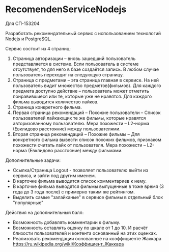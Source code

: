 # RecomendenServiceNodejs
Для СП-153204

Разработать рекомендательный сервис с использованием технологий Nodejs и PostgreSQL.

Сервис состоит из 4 страниц:

1. Страница авторизации – вновь зашедший пользователь представляется в системе. Если пользователь в системе отсутствует, то для него в базе создаётся запись. В любом случае пользователь переходит на следующую страницу.
2. Страница с предметами – эта страница главная в сервисе. На ней пользователь видит множество предметов(фильмов). Для каждого предмета доступно действие – пользователь может отметить понравившиеся или те, которые уже не нравятся. Для каждого фильма выводится количество лайков.
3. Страница конкретного фильма.
4. Первая страница рекомендаций –  Похожие пользователи – Список пользователей лайкающих те же фильмы, которые нравятся авторизованному пользователю. Мера похожести – L2-норма (Евклидово расстояние) между пользователями.
5. Вторая страница рекомендаций –  Похожие фильмы – Для конкретного фильма вывести список похожих фильмов, признаком похожести считать лайк от пользователя. Мера похожести – L2-норма (Евклидово расстояние) между фильмами.

Дополнительные задачи:
 - Ссылка/Страница Logout - позволяет пользователю выйти из сервиса, и зайти под другим именем.
 - В карточке фильма выводится список комментариев к нему.
 - В карточке фильма выводятся фильмы выпущенные в тоже время (3 года до 3 года после) с примерно таким же рейтингом.
 - Выделить самые "залайканые" в сервисе фильмы в отдельный блок "популярные"
 
Действия на дополнительный балл:
 - Возможность добавлять комментарии к фильму.
 - Возможность оставлять оценку по шкале от 1 до 10. И расчёт близости пользователей и контента основанный на этих оценках.
 - Реализовать рекомендации основанные на коэффициенте Жаккара https://ru.wikipedia.org/wiki/Коэффициент_Жаккара